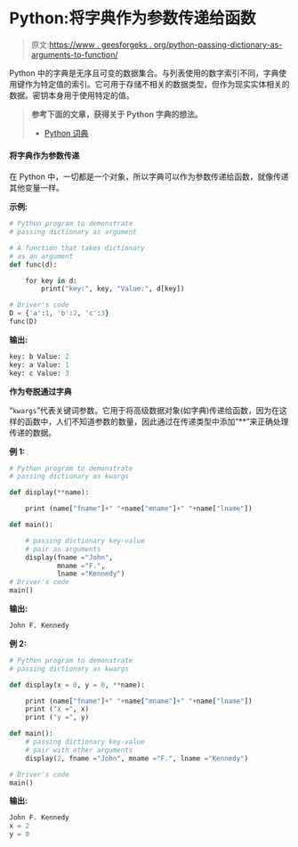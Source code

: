 # Python:将字典作为参数传递给函数

> 原文:[https://www . geesforgeks . org/python-passing-dictionary-as-arguments-to-function/](https://www.geeksforgeeks.org/python-passing-dictionary-as-arguments-to-function/)

Python 中的字典是无序且可变的数据集合。与列表使用的数字索引不同，字典使用键作为特定值的索引。它可用于存储不相关的数据类型，但作为现实实体相关的数据。密钥本身用于使用特定的值。

> **参考下面的文章，获得关于 Python 字典的想法。**
> 
> *   [Python 词典](https://www.geeksforgeeks.org/python-dictionary/)

#### 将字典作为参数传递

在 Python 中，一切都是一个对象，所以字典可以作为参数传递给函数，就像传递其他变量一样。

**示例:**

```py
# Python program to demonstrate
# passing dictionary as argument

# A function that takes dictionary
# as an argument
def func(d):

    for key in d:
        print("key:", key, "Value:", d[key])

# Driver's code
D = {'a':1, 'b':2, 'c':3}
func(D)
```

**输出:**

```py
key: b Value: 2
key: a Value: 1
key: c Value: 3

```

**作为夸脱通过字典**

“`kwargs`”代表关键词参数。它用于将高级数据对象(如字典)传递给函数，因为在这样的函数中，人们不知道参数的数量，因此通过在传递类型中添加“**”来正确处理传递的数据。

**例 1:**

```py
# Python program to demonstrate
# passing dictionary as kwargs

def display(**name):

    print (name["fname"]+" "+name["mname"]+" "+name["lname"])

def main():

    # passing dictionary key-value 
    # pair as arguments
    display(fname ="John",
            mname ="F.", 
            lname ="Kennedy")
# Driver's code
main()
```

**输出:**

```py
John F. Kennedy

```

**例 2:**

```py
# Python program to demonstrate
# passing dictionary as kwargs

def display(x = 0, y = 0, **name):

    print (name["fname"]+" "+name["mname"]+" "+name["lname"])
    print ("x =", x)
    print ("y =", y)

def main():
    # passing dictionary key-value 
    # pair with other arguments
    display(2, fname ="John", mname ="F.", lname ="Kennedy")

# Driver's code
main()
```

**输出:**

```py
John F. Kennedy
x = 2
y = 0

```